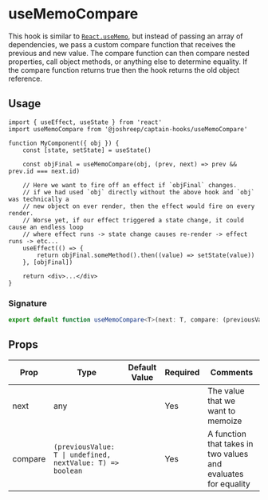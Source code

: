 # useMemoCompare

This hook is similar to [`React.useMemo`](https://reactjs.org/docs/hooks-reference.html#usememo), but instead of passing an array of dependencies, we pass a custom compare function that receives the previous and new value. The compare function can then compare nested properties, call object methods, or anything else to determine equality. If the compare function returns true then the hook returns the old object reference.

## Usage

```tsx
import { useEffect, useState } from 'react'
import useMemoCompare from '@joshreep/captain-hooks/useMemoCompare'

function MyComponent({ obj }) {
    const [state, setState] = useState()

    const objFinal = useMemoCompare(obj, (prev, next) => prev && prev.id === next.id)

    // Here we want to fire off an effect if `objFinal` changes.
    // if we had used `obj` directly without the above hook and `obj` was technically a
    // new object on ever render, then the effect would fire on every render.
    // Worse yet, if our effect triggered a state change, it could cause an endless loop
    // where effect runs -> state change causes re-render -> effect runs -> etc...
    useEffect(() => {
        return objFinal.someMethod().then((value) => setState(value))
    }, [objFinal])

    return <div>...</div>
}
```

### Signature

```ts
export default function useMemoCompare<T>(next: T, compare: (previousValue: T | undefined, nextValue: T) => boolean): T
```

## Props

| Prop    | Type                                                       | Default Value | Required | Comments                                                       |
| ------- | ---------------------------------------------------------- | ------------- | -------- | -------------------------------------------------------------- |
| next    | any                                                        |               | Yes      | The value that we want to memoize                              |
| compare | `(previousValue: T \| undefined, nextValue: T) => boolean` |               | Yes      | A function that takes in two values and evaluates for equality |

